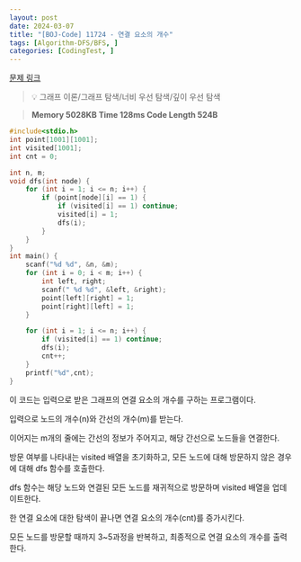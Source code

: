 ```yaml
---
layout: post
date: 2024-03-07
title: "[BOJ-Code] 11724 - 연결 요소의 개수"
tags: [Algorithm-DFS/BFS, ]
categories: [CodingTest, ]
---
```


[문제 링크](https://www.acmicpc.net/problem/11724)


> 💡 그래프 이론/그래프 탐색/너비 우선 탐색/깊이 우선 탐색


> **Memory   5028KB                                   Time   128ms                                Code Length   524B**


```c++
#include<stdio.h>
int point[1001][1001];
int visited[1001];
int cnt = 0;

int n, m;
void dfs(int node) {
	for (int i = 1; i <= n; i++) {
		if (point[node][i] == 1) {
			if (visited[i] == 1) continue;
			visited[i] = 1;
			dfs(i);
		}
	}
}
int main() {
	scanf("%d %d", &n, &m);
	for (int i = 0; i < m; i++) {
		int left, right;
		scanf(" %d %d", &left, &right);
		point[left][right] = 1;
		point[right][left] = 1;
	}

	for (int i = 1; i <= n; i++) {
		if (visited[i] == 1) continue;
		dfs(i);
		cnt++;
	}
	printf("%d",cnt);
}
```


이 코드는 입력으로 받은 그래프의 연결 요소의 개수를 구하는 프로그램이다.

입력으로 노드의 개수(n)와 간선의 개수(m)를 받는다.

이어지는 m개의 줄에는 간선의 정보가 주어지고, 해당 간선으로 노드들을 연결한다.

방문 여부를 나타내는 visited 배열을 초기화하고, 모든 노드에 대해 방문하지 않은 경우에 대해 dfs 함수를 호출한다.

dfs 함수는 해당 노드와 연결된 모든 노드를 재귀적으로 방문하며 visited 배열을 업데이트한다.

한 연결 요소에 대한 탐색이 끝나면 연결 요소의 개수(cnt)를 증가시킨다.

모든 노드를 방문할 때까지 3~5과정을 반복하고, 최종적으로 연결 요소의 개수를 출력한다.

